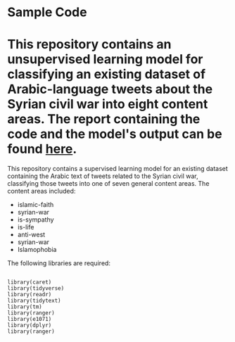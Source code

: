 # Sample Code

This repository contains an unsupervised learning model for classifying an existing dataset of Arabic-language tweets about the Syrian civil war into eight content areas. The report containing the code and the model's output can be found [here](https://github.com/shharrison/Sample-Code/blob/master/Code-Sample-1.md).
=======
This repository contains a supervised learning model for an existing dataset containing the Arabic text of tweets related to the Syrian civil war, classifying those tweets into one of seven general content areas. The content areas included:

- islamic-faith
- syrian-war
- is-sympathy
- is-life
- anti-west
- syrian-war
- Islamophobia

The following libraries are required:

```{r}

library(caret)
library(tidyverse)
library(readr)
library(tidytext)
library(tm)
library(ranger)
library(e1071)
library(dplyr)
library(ranger)

```
